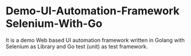 # Demo-UI-Automation-Framework Selenium-With-Go
It is a demo Web based UI automation framework written in Golang with Selenium as Library and Go test (unit) as test framework.
